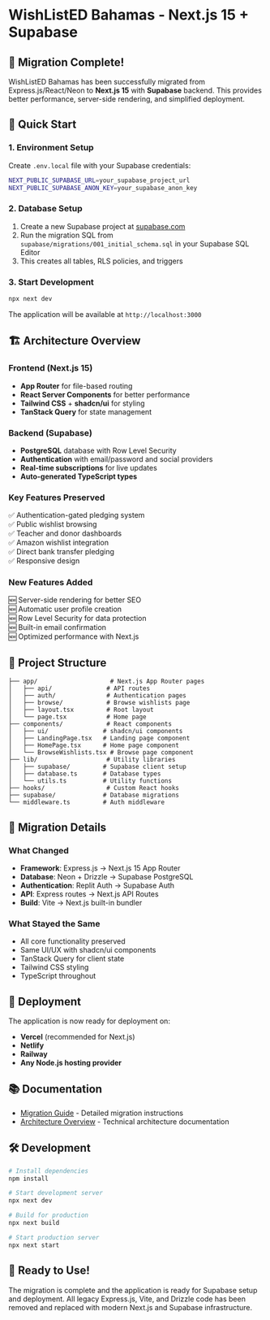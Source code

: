 # WishListED Bahamas - Next.js 15 + Supabase

## 🎯 Migration Complete!

WishListED Bahamas has been successfully migrated from Express.js/React/Neon to **Next.js 15** with **Supabase** backend. This provides better performance, server-side rendering, and simplified deployment.

## 🚀 Quick Start

### 1. Environment Setup

Create `.env.local` file with your Supabase credentials:

```bash
NEXT_PUBLIC_SUPABASE_URL=your_supabase_project_url
NEXT_PUBLIC_SUPABASE_ANON_KEY=your_supabase_anon_key
```

### 2. Database Setup

1. Create a new Supabase project at [supabase.com](https://supabase.com)
2. Run the migration SQL from `supabase/migrations/001_initial_schema.sql` in your Supabase SQL Editor
3. This creates all tables, RLS policies, and triggers

### 3. Start Development

```bash
npx next dev
```

The application will be available at `http://localhost:3000`

## 🏗️ Architecture Overview

### Frontend (Next.js 15)
- **App Router** for file-based routing
- **React Server Components** for better performance
- **Tailwind CSS** + **shadcn/ui** for styling
- **TanStack Query** for state management

### Backend (Supabase)
- **PostgreSQL** database with Row Level Security
- **Authentication** with email/password and social providers
- **Real-time subscriptions** for live updates
- **Auto-generated TypeScript types**

### Key Features Preserved
✅ Authentication-gated pledging system  
✅ Public wishlist browsing  
✅ Teacher and donor dashboards  
✅ Amazon wishlist integration  
✅ Direct bank transfer pledging  
✅ Responsive design  

### New Features Added
🆕 Server-side rendering for better SEO  
🆕 Automatic user profile creation  
🆕 Row Level Security for data protection  
🆕 Built-in email confirmation  
🆕 Optimized performance with Next.js  

## 📁 Project Structure

```
├── app/                    # Next.js App Router pages
│   ├── api/               # API routes
│   ├── auth/              # Authentication pages
│   ├── browse/            # Browse wishlists page
│   ├── layout.tsx         # Root layout
│   └── page.tsx           # Home page
├── components/            # React components
│   ├── ui/               # shadcn/ui components
│   ├── LandingPage.tsx   # Landing page component
│   ├── HomePage.tsx      # Home page component
│   └── BrowseWishlists.tsx # Browse page component
├── lib/                   # Utility libraries
│   ├── supabase/         # Supabase client setup
│   ├── database.ts       # Database types
│   └── utils.ts          # Utility functions
├── hooks/                 # Custom React hooks
├── supabase/             # Database migrations
└── middleware.ts         # Auth middleware
```

## 🔧 Migration Details

### What Changed
- **Framework**: Express.js → Next.js 15 App Router
- **Database**: Neon + Drizzle → Supabase PostgreSQL
- **Authentication**: Replit Auth → Supabase Auth
- **API**: Express routes → Next.js API Routes
- **Build**: Vite → Next.js built-in bundler

### What Stayed the Same
- All core functionality preserved
- Same UI/UX with shadcn/ui components  
- TanStack Query for client state
- Tailwind CSS styling
- TypeScript throughout

## 🚢 Deployment

The application is now ready for deployment on:
- **Vercel** (recommended for Next.js)
- **Netlify**
- **Railway**
- **Any Node.js hosting provider**

## 📚 Documentation

- [Migration Guide](./MIGRATION.md) - Detailed migration instructions
- [Architecture Overview](./replit.md) - Technical architecture documentation

## 🛠️ Development

```bash
# Install dependencies
npm install

# Start development server
npx next dev

# Build for production
npx next build

# Start production server
npx next start
```

## 🎉 Ready to Use!

The migration is complete and the application is ready for Supabase setup and deployment. All legacy Express.js, Vite, and Drizzle code has been removed and replaced with modern Next.js and Supabase infrastructure.